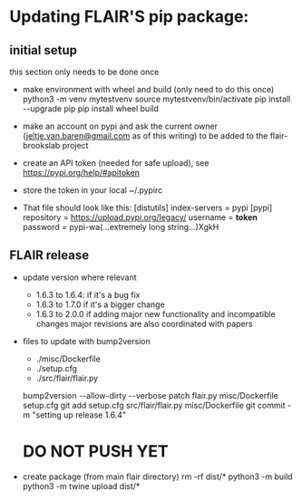 # Updating FLAIR'S pip package:

## initial setup

this section only needs to be done once

- make environment with wheel and build (only need to do this once)
    python3 -m venv mytestvenv
    source mytestvenv/bin/activate
    pip install --upgrade pip
    pip install wheel build

- make an account on pypi and ask the current owner (jeltje.van.baren@gmail.com as of this writing) 
  to be added to the flair-brookslab project

- create an API token (needed for safe upload), see https://pypi.org/help/#apitoken
- store the token in your local ~/.pypirc
- That file should look like this:
    [distutils]
    index-servers = pypi
    [pypi]
    repository = https://upload.pypi.org/legacy/
    username = __token__
    password = pypi-wa(...extremely long string...)XgkH

## FLAIR release

- update version where relevant
  - 1.6.3 to 1.6.4: if it's a bug fix
  - 1.6.3 to 1.7.0 if it's a bigger change
  - 1.6.3 to 2.0.0 if adding major new functionality and incompatible changes
    major revisions are also coordinated with papers
- files to update with bump2version
  - ./misc/Dockerfile
  - ./setup.cfg
  - ./src/flair/flair.py

   bump2version --allow-dirty --verbose patch flair.py misc/Dockerfile setup.cfg
   git add setup.cfg src/flair/flair.py misc/Dockerfile
   git commit -m "setting up release 1.6.4"
   # DO NOT PUSH YET

- create package (from main flair directory)
   rm -rf dist/*
   python3 -m build
   python3 -m twine upload dist/*


